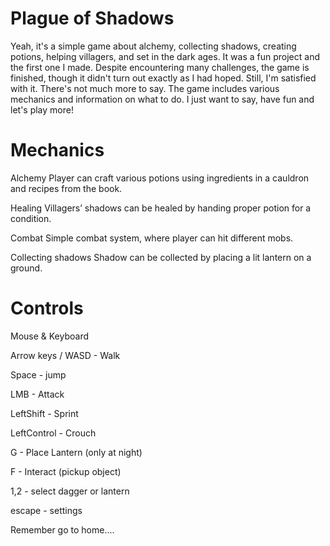 # Plague of Shadows
Yeah, it's a simple game about alchemy, collecting shadows, creating potions, helping villagers, and set in the dark ages. It was a fun project and the first one I made. Despite encountering many challenges, the game is finished, though it didn't turn out exactly as I had hoped. Still, I'm satisfied with it. There's not much more to say. The game includes various mechanics and information on what to do. I just want to say, have fun and let's play more!

# Mechanics
Alchemy
Player can craft various potions using ingredients in a cauldron and recipes from the book.

Healing
Villagers’ shadows can be healed by handing proper potion for a condition.

Combat
Simple combat system, where player can hit different mobs.

Collecting shadows
Shadow can be collected by placing a lit lantern on a ground.



# Controls
Mouse & Keyboard

Arrow keys / WASD - Walk

Space - jump

LMB - Attack

LeftShift - Sprint

LeftControl - Crouch

G - Place Lantern (only at night)

F - Interact (pickup object)

1,2 - select dagger or lantern

escape - settings

Remember go to home....
